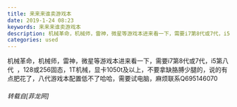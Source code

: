 ```yaml
---
title: 来来来谁卖游戏本
date: 2019-1-24 08:23
keywords: 来来来谁卖游戏本
description: 机械革命，机械师，雷神，微星等游戏本进来看一下，需要i7第8代或7代，i5第八代  ，128或256固态，1T机械，显卡1050t及以上，不要拿缺胳膊少腿的，说的有点肥花了，八代游戏本配置低不了哈哈，需要试电脑，麻烦联系Q695146070
categories: used
---
```

<td class="t_f" id="postmessage_2780552">

机械革命，机械师，雷神，微星等游戏本进来看一下，需要i7第8代或7代，i5第八代  ，128或256固态，1T机械，显卡1050t及以上，不要拿缺胳膊少腿的，说的有点肥花了，八代游戏本配置低不了哈哈，需要试电脑，麻烦联系Q695146070</td>
###### 转载自[菲龙网]